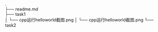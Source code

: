 .  
├── readme.md  
├── task1  
│     └── cpp运行helloworld截图.png 
│     └── cpp运行helloworld截图.png
└── task2  
